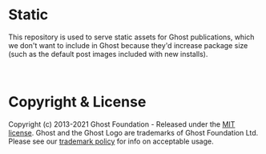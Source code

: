 # Static

This repository is used to serve static assets for Ghost publications, which we don't want to include in Ghost because they'd increase package size (such as the default post images included with new installs).

&nbsp;


# Copyright & License

Copyright (c) 2013-2021 Ghost Foundation - Released under the [MIT license](LICENSE). Ghost and the Ghost Logo are trademarks of Ghost Foundation Ltd. Please see our [trademark policy](https://ghost.org/trademark/) for info on acceptable usage.
